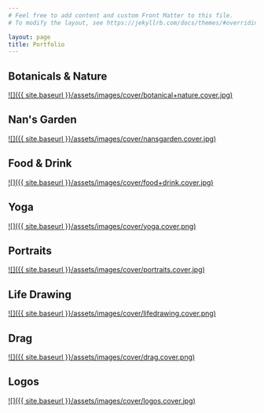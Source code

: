 ```yaml
---
# Feel free to add content and custom Front Matter to this file.
# To modify the layout, see https://jekyllrb.com/docs/themes/#overriding-theme-defaults

layout: page
title: Portfolio
---
```


## Botanicals & Nature
[![]({{ site.baseurl }}/assets/images/cover/botanical+nature.cover.jpg)](/botanicals+nature)

## Nan's Garden
[![]({{ site.baseurl }}/assets/images/cover/nansgarden.cover.jpg)](/nansgarden)

## Food & Drink
[![]({{ site.baseurl }}/assets/images/cover/food+drink.cover.jpg)](/food+drink)

## Yoga
[![]({{ site.baseurl }}/assets/images/cover/yoga.cover.png)](/yoga)

## Portraits
[![]({{ site.baseurl }}/assets/images/cover/portraits.cover.jpg)](/portraits)

## Life Drawing
[![]({{ site.baseurl }}/assets/images/cover/lifedrawing.cover.png)](/lifedrawing)

## Drag
[![]({{ site.baseurl }}/assets/images/cover/drag.cover.png)](/drag)

## Logos
[![]({{ site.baseurl }}/assets/images/cover/logos.cover.jpg)](/logos)

